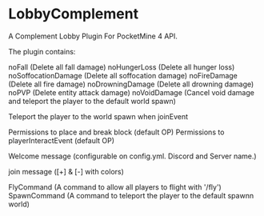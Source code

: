 # LobbyComplement
A Complement Lobby Plugin For PocketMine 4 API.

The plugin contains:

noFall (Delete all fall damage)
noHungerLoss (Delete all hunger loss)
noSoffocationDamage (Delete all soffocation damage)
noFireDamage (Delete all fire damage)
noDrowningDamage (Delete all drowning damage)
noPVP (Delete entity attack damage)
noVoidDamage (Cancel void damage and teleport the player to the default world spawn)

Teleport the player to the world spawn when joinEvent

Permissions to place and break block (default OP)
Permissions to playerInteractEvent (default OP)

Welcome message (configurable on config.yml. Discord and Server name.)

join message ([+] & [-] with colors)

FlyCommand (A command to allow all players to flight with '/fly')
SpawnCommand (A command to teleport the player to the default spawnn world)
